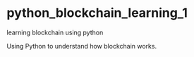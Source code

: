 # python_blockchain_learning_1
learning blockchain using python

Using Python to understand how blockchain works.
